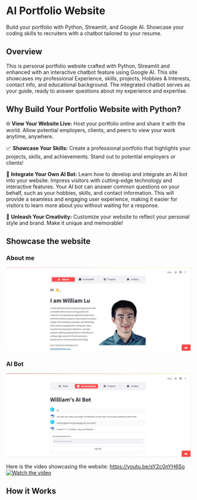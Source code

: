 # AI Portfolio Website
Build your portfolio with Python, Streamlit, and Google AI. Showcase your coding skills to recruiters with a chatbot tailored to your resume.

## Overview
This is personal portfolio website crafted with Python, Streamlit and enhanced with an interactive chatbot feature using Google AI. This site showcases my professional Experience, skills, projects, Hobbies & Interests, contact info, and educational background. The integrated chatbot serves as your guide, ready to answer questions about my experience and expertise.

## Why Build Your Portfolio Website with Python?
🌐 **View Your Website Live:**
    Host your portfolio online and share it with the world. Allow potential employers, clients, and peers to view your work anytime, anywhere.

📈 **Showcase Your Skills:**
Create a professional portfolio that highlights your projects, skills, and achievements. Stand out to potential employers or clients!

🤖 **Integrate Your Own AI Bot:**
Learn how to develop and integrate an AI bot into your website. Impress visitors with cutting-edge technology and interactive features. Your AI bot can answer common questions on your behalf, such as your hobbies, skills, and contact information. This will provide a seamless and engaging user experience, making it easier for visitors to learn more about you without waiting for a response.

🎨 **Unleash Your Creativity:**
Customize your website to reflect your personal style and brand. Make it unique and memorable!

## Showcase the website

### About me
![Home_page](./images/About.jpg)

### AI Bot
![Ask AI](./images/Ask_AI.jpg)

Here is the video showcasing the website:
https://youtu.be/sY2c0nYH6So
[![Watch the video](https://i.sstatic.net/Vp2cE.png)](https://youtu.be/sY2c0nYH6So)

## How it Works

